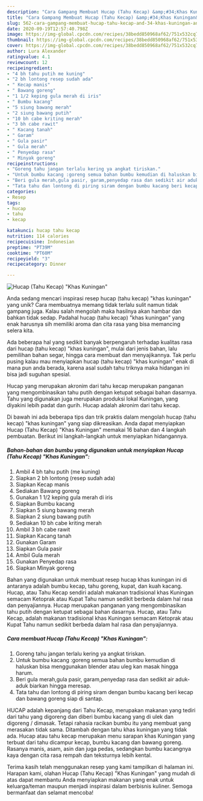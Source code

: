 ```yaml
---
description: "Cara Gampang Membuat Hucap (Tahu Kecap) &amp;#34;Khas Kuningan&amp;#34; yang Sempurna"
title: "Cara Gampang Membuat Hucap (Tahu Kecap) &amp;#34;Khas Kuningan&amp;#34; yang Sempurna"
slug: 562-cara-gampang-membuat-hucap-tahu-kecap-and-34-khas-kuningan-and-34-yang-sempurna
date: 2020-09-19T12:57:40.798Z
image: https://img-global.cpcdn.com/recipes/38bedd850968af62/751x532cq70/hucap-tahu-kecap-khas-kuningan-foto-resep-utama.jpg
thumbnail: https://img-global.cpcdn.com/recipes/38bedd850968af62/751x532cq70/hucap-tahu-kecap-khas-kuningan-foto-resep-utama.jpg
cover: https://img-global.cpcdn.com/recipes/38bedd850968af62/751x532cq70/hucap-tahu-kecap-khas-kuningan-foto-resep-utama.jpg
author: Lura Alexander
ratingvalue: 4.1
reviewcount: 12
recipeingredient:
- "4 bh tahu putih me kuning"
- "2 bh lontong resep sudah ada"
- " Kecap manis"
- " Bawang goreng"
- "1 1/2 keping gula merah di iris"
- " Bumbu kacang"
- "5 siung bawang merah"
- "2 siung bawang putih"
- "10 bh cabe kriting merah"
- "3 bh cabe rawit"
- " Kacang tanah"
- " Garam"
- " Gula pasir"
- " Gula merah"
- " Penyedap rasa"
- " Minyak goreng"
recipeinstructions:
- "Goreng tahu jangan terlalu kering ya angkat tiriskan."
- "Untuk bumbu kacang :goreng semua bahan bumbu kemudian di haluskan bisa menggunakan blender atau uleg kan masak hingga harum."
- "Beri gula merah,gula pasir, garam,penyedap rasa dan sedikit air aduk-aduk biarkan hingga meresap."
- "Tata tahu dan lontong di piring siram dengan bumbu kacang beri kecap dan bawang goreng siap di santap."
categories:
- Resep
tags:
- hucap
- tahu
- kecap

katakunci: hucap tahu kecap 
nutrition: 114 calories
recipecuisine: Indonesian
preptime: "PT39M"
cooktime: "PT60M"
recipeyield: "3"
recipecategory: Dinner

---
```



![Hucap (Tahu Kecap) &#34;Khas Kuningan&#34;](https://img-global.cpcdn.com/recipes/38bedd850968af62/751x532cq70/hucap-tahu-kecap-khas-kuningan-foto-resep-utama.jpg)

Anda sedang mencari inspirasi resep hucap (tahu kecap) &#34;khas kuningan&#34; yang unik? Cara membuatnya memang tidak terlalu sulit namun tidak gampang juga. Kalau salah mengolah maka hasilnya akan hambar dan bahkan tidak sedap. Padahal hucap (tahu kecap) &#34;khas kuningan&#34; yang enak harusnya sih memiliki aroma dan cita rasa yang bisa memancing selera kita.

Ada beberapa hal yang sedikit banyak berpengaruh terhadap kualitas rasa dari hucap (tahu kecap) &#34;khas kuningan&#34;, mulai dari jenis bahan, lalu pemilihan bahan segar, hingga cara membuat dan menyajikannya. Tak perlu pusing kalau mau menyiapkan hucap (tahu kecap) &#34;khas kuningan&#34; enak di mana pun anda berada, karena asal sudah tahu triknya maka hidangan ini bisa jadi suguhan spesial.

Hucap yang merupakan akronim dari tahu kecap merupakan panganan yang mengombinasikan tahu putih dengan ketupat sebagai bahan dasarnya. Tahu yang digunakan juga merupakan produksi lokal Kuningan, yang diyakini lebih padat dan gurih. Hucap adalah akronim dari tahu kecap.


Di bawah ini ada beberapa tips dan trik praktis dalam mengolah hucap (tahu kecap) &#34;khas kuningan&#34; yang siap dikreasikan. Anda dapat menyiapkan Hucap (Tahu Kecap) &#34;Khas Kuningan&#34; memakai 16 bahan dan 4 langkah pembuatan. Berikut ini langkah-langkah untuk menyiapkan hidangannya.

<!--inarticleads1-->

##### Bahan-bahan dan bumbu yang digunakan untuk menyiapkan Hucap (Tahu Kecap) &#34;Khas Kuningan&#34;:

1. Ambil 4 bh tahu putih (me kuning)
1. Siapkan 2 bh lontong (resep sudah ada)
1. Siapkan  Kecap manis
1. Sediakan  Bawang goreng
1. Gunakan 1 1/2 keping gula merah di iris
1. Siapkan  Bumbu kacang
1. Siapkan 5 siung bawang merah
1. Siapkan 2 siung bawang putih
1. Sediakan 10 bh cabe kriting merah
1. Ambil 3 bh cabe rawit
1. Siapkan  Kacang tanah
1. Gunakan  Garam
1. Siapkan  Gula pasir
1. Ambil  Gula merah
1. Gunakan  Penyedap rasa
1. Siapkan  Minyak goreng


Bahan yang digunakan untuk membuat resep hucap khas kuningan ini di antaranya adalah bumbu kecap, tahu goreng, kupat, dan kuah kacang. Hucap, atau Tahu Kecap sendiri adalah makanan tradisional khas Kuningan semacam Ketoprak atau Kupat Tahu namun sedikit berbeda dalam hal rasa dan penyajiannya. Hucap merupakan panganan yang mengombinasikan tahu putih dengan ketupat sebagai bahan dasarnya. Hucap, atau Tahu Kecap, adalah makanan tradisional khas Kuningan semacam Ketoprak atau Kupat Tahu namun sedikit berbeda dalam hal rasa dan penyajiannya. 

<!--inarticleads2-->

##### Cara membuat Hucap (Tahu Kecap) &#34;Khas Kuningan&#34;:

1. Goreng tahu jangan terlalu kering ya angkat tiriskan.
1. Untuk bumbu kacang :goreng semua bahan bumbu kemudian di haluskan bisa menggunakan blender atau uleg kan masak hingga harum.
1. Beri gula merah,gula pasir, garam,penyedap rasa dan sedikit air aduk-aduk biarkan hingga meresap.
1. Tata tahu dan lontong di piring siram dengan bumbu kacang beri kecap dan bawang goreng siap di santap.


HUCAP adalah kepanjang dari Tahu Kecap, merupakan makanan yang tediri dari tahu yang digoreng dan diberi bumbu kacang yang di ulek dan digoreng / dimasak. Tetapi rahasia racikan bumbu itu yang membuat yang merasakan tidak sama. Ditambah dengan tahu khas kuningan yang tidak ada. Hucap atau tahu kecap merupakan menu sarapan khas Kuningan yang terbuat dari tahu dicampur kecap, bumbu kacang dan bawang goreng. Rasanya manis, asam, asin dan juga pedas, sedangkan bumbu kacangnya kaya dengan cita rasa rempah dan teksturnya lebih kental. 

Terima kasih telah menggunakan resep yang kami tampilkan di halaman ini. Harapan kami, olahan Hucap (Tahu Kecap) &#34;Khas Kuningan&#34; yang mudah di atas dapat membantu Anda menyiapkan makanan yang enak untuk keluarga/teman maupun menjadi inspirasi dalam berbisnis kuliner. Semoga bermanfaat dan selamat mencoba!
